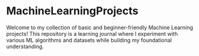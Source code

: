 # MachineLearningProjects
Welcome to my collection of basic and beginner-friendly Machine Learning projects! This repository is a learning journal where I experiment with various ML algorithms and datasets while building my foundational understanding.
